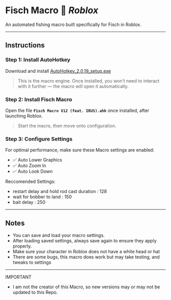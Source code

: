 # Fisch Macro 🎣 *Roblox*

An automated fishing macro built specifically for Fisch in Roblox.

---

## Instructions

### Step 1: Install AutoHotkey  
Download and install [AutoHotkey_2.0.19_setup.exe](https://www.autohotkey.com/)  
> This is the macro engine. Once installed, you won’t need to interact with it further — the macro will open it automatically.

### Step 2: Install Fisch Macro  
Open the file **`Fisch Macro V12 (feat. IRUS).ahk`** once installed, after launching Roblox.  
> Start the macro, then move onto configuration.

### Step 3: Configure Settings  
For optimal performance, make sure these Macro settings are enabled:  
- ✅ Auto Lower Graphics  
- ✅ Auto Zoom In  
- ✅ Auto Look Down

Reccomended Settings:
- restart delay and hold rod  cast duration : 128
- wait for bobber to land : 150
- bait delay : 250
---

## Notes  
- You can save and load your macro settings.  
- After loading saved settings, always save again to ensure they apply properly.
- Make sure your character in Roblox does not have a white head or hat
- There are some bugs, this macro does work but may take testing, and tweaks to settings
  
---
IMPORTANT
- I am not the creator of this Macro, so new versions may or may not be updated to this Repo.
